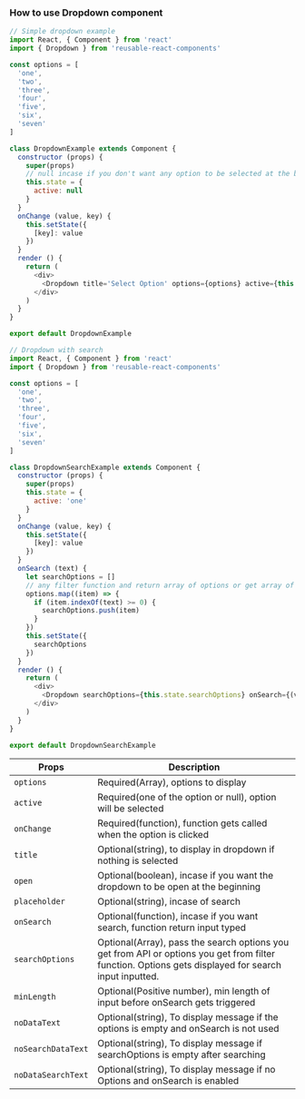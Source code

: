 ### How to use Dropdown component
```js
// Simple dropdown example
import React, { Component } from 'react'
import { Dropdown } from 'reusable-react-components'

const options = [
  'one',
  'two',
  'three',
  'four',
  'five',
  'six',
  'seven'
]

class DropdownExample extends Component {
  constructor (props) {
    super(props)
    // null incase if you don't want any option to be selected at the beginning otherwise, any one of the option
    this.state = {
      active: null
    }
  }
  onChange (value, key) {
    this.setState({
      [key]: value
    })
  }
  render () {
    return (
      <div>
        <Dropdown title='Select Option' options={options} active={this.state.active} onChange={(value) => this.onChange(value, 'active')} />
      </div>
    )
  }
}

export default DropdownExample
```
```js
// Dropdown with search
import React, { Component } from 'react'
import { Dropdown } from 'reusable-react-components'

const options = [
  'one',
  'two',
  'three',
  'four',
  'five',
  'six',
  'seven'
]

class DropdownSearchExample extends Component {
  constructor (props) {
    super(props)
    this.state = {
      active: 'one'
    }
  }
  onChange (value, key) {
    this.setState({
      [key]: value
    })
  }
  onSearch (text) {
    let searchOptions = []
    // any filter function and return array of options or get array of options from API
    options.map((item) => {
      if (item.indexOf(text) >= 0) {
        searchOptions.push(item)
      }
    })
    this.setState({
      searchOptions
    })
  }
  render () {
    return (
      <div>
        <Dropdown searchOptions={this.state.searchOptions} onSearch={(value) => this.onSearch(value)} minLength={1} title='Select Option' options={options} active={this.state.active} onChange={(value) => this.onChange(value, 'active')} />
      </div>
    )
  }
}

export default DropdownSearchExample
```

Props                     | Description
------------------------|-----------
`options`                | Required(Array), options to display
`active`                | Required(one of the option or null), option will be selected
`onChange`   | Required(function), function gets called when the option is clicked
`title`        | Optional(string), to display in dropdown if nothing is selected
`open`       | Optional(boolean), incase if you want the dropdown to be open at the beginning
`placeholder`   | Optional(string), incase of search
`onSearch`   | Optional(function), incase if you want search, function return input typed
`searchOptions`   | Optional(Array), pass the search options you get from API or options you get from filter function. Options gets displayed for search input inputted.
`minLength`  | Optional(Positive number), min length of input before onSearch gets triggered
`noDataText`   | Optional(string), To display message if the options is empty and onSearch is not used
`noSearchDataText`  | Optional(string), To display message if searchOptions is empty after searching
`noDataSearchText`  | Optional(string), To display message if no Options and onSearch is enabled
